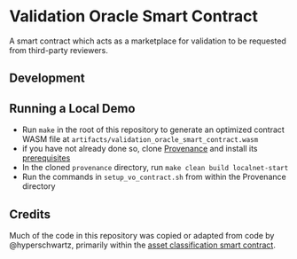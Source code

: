 # Validation Oracle Smart Contract
A smart contract which acts as a marketplace for validation to be requested from third-party reviewers.
## Development
## Running a Local Demo
- Run `make` in the root of this repository to generate an optimized contract WASM file at `artifacts/validation_oracle_smart_contract.wasm`
- if you have not already done so, clone [Provenance](https://github.com/provenance-io/provenance/) and install its [prerequisites](https://github.com/provenance-io/provenance/blob/main/docs/Building.md)
- In the cloned `provenance` directory, run `make clean build localnet-start`
- Run the commands in `setup_vo_contract.sh` from within the Provenance directory
## Credits
Much of the code in this repository was copied or adapted from code by @hyperschwartz, primarily within the [asset classification smart contract](https://github.com/FigureTechnologies/asset-classification-smart-contract).
